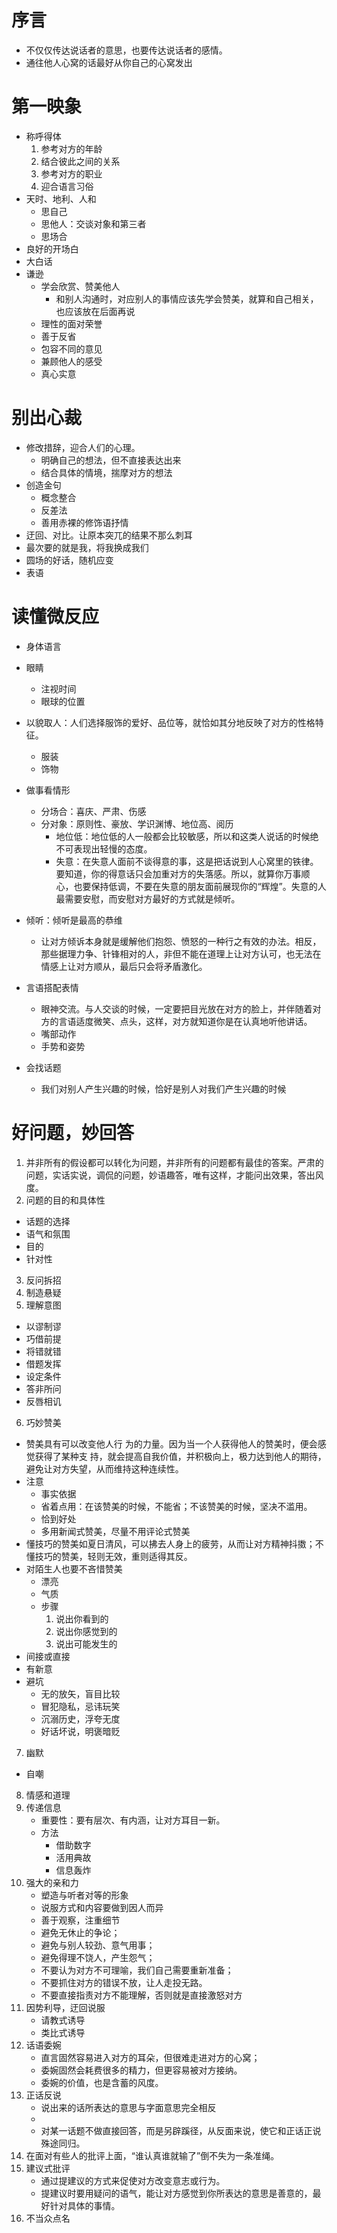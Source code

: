 # 序言

- 不仅仅传达说话者的意思，也要传达说话者的感情。
- 通往他人心窝的话最好从你自己的心窝发出

# 第一映象

- 称呼得体
  1. 参考对方的年龄
  2. 结合彼此之间的关系
  3. 参考对方的职业
  4. 迎合语言习俗
- 天时、地利、人和
  - 思自己
  - 思他人：交谈对象和第三者
  - 思场合
- 良好的开场白
- 大白话
- 谦逊
  - 学会欣赏、赞美他人
    - 和别人沟通时，对应别人的事情应该先学会赞美，就算和自己相关，也应该放在后面再说
  - 理性的面对荣誉
  - 善于反省
  - 包容不同的意见
  - 兼顾他人的感受
  - 真心实意

# 别出心裁

- 修改措辞，迎合人们的心理。
  - 明确自己的想法，但不直接表达出来
  - 结合具体的情境，揣摩对方的想法
- 创造金句
  - 概念整合
  - 反差法
  - 善用赤裸的修饰语抒情
- 迂回、对比。让原本突兀的结果不那么刺耳
- 最次要的就是我，将我换成我们
- 圆场的好话，随机应变
- 表语

# 读懂微反应

- 身体语言
- 眼睛
  - 注视时间
  - 眼球的位置
- 以貌取人：人们选择服饰的爱好、品位等，就恰如其分地反映了对方的性格特征。
  - 服装
  - 饰物
- 做事看情形
  - 分场合：喜庆、严肃、伤感
  - 分对象：原则性、豪放、学识渊博、地位高、阅历
    - 地位低：地位低的人一般都会比较敏感，所以和这类人说话的时候绝不可表现出轻慢的态度。
    - 失意：在失意人面前不谈得意的事，这是把话说到人心窝里的铁律。要知道，你的得意话只会加重对方的失落感。所以，就算你万事顺心，也要保持低调，不要在失意的朋友面前展现你的“辉煌”。失意的人最需要安慰，而安慰对方最好的方式就是倾听。
- 倾听：倾听是最高的恭维
  - 让对方倾诉本身就是缓解他们抱怨、愤怒的一种行之有效的办法。相反，那些据理力争、针锋相对的人，非但不能在道理上让对方认可，也无法在情感上让对方顺从，最后只会将矛盾激化。

- 言语搭配表情
  - 眼神交流。与人交谈的时候，一定要把目光放在对方的脸上，并伴随着对方的言语适度微笑、点头，这样，对方就知道你是在认真地听他讲话。
  - 嘴部动作
  - 手势和姿势
- 会找话题
  - 我们对别人产生兴趣的时候，恰好是别人对我们产生兴趣的时候

# 好问题，妙回答

1. 并非所有的假设都可以转化为问题，并非所有的问题都有最佳的答案。严肃的问题，实话实说，调侃的问题，妙语趣答，唯有这样，才能问出效果，答出风度。
2. 问题的目的和具体性
  - 话题的选择
  - 语气和氛围
  - 目的
  - 针对性
3. 反问拆招
4. 制造悬疑
5. 理解意图
  - 以谬制谬
  - 巧借前提
  - 将错就错
  - 借题发挥
  - 设定条件
  - 答非所问
  - 反唇相讥
6. 巧妙赞美
  - 赞美具有可以改变他人行 为的力量。因为当一个人获得他人的赞美时，便会感觉获得了某种支 
    持，就会提高自我价值，并积极向上，极力达到他人的期待，避免让对方失望，从而维持这种连续性。
  - 注意
    - 事实依据
    - 省着点用：在该赞美的时候，不能省；不该赞美的时候，坚决不滥用。
    - 恰到好处
    - 多用新闻式赞美，尽量不用评论式赞美
  - 懂技巧的赞美如夏日清风，可以拂去人身上的疲劳，从而让对方精神抖擞；不懂技巧的赞美，轻则无效，重则适得其反。
  - 对陌生人也要不吝惜赞美
    - 漂亮
    - 气质
    - 步骤
      1. 说出你看到的
      2. 说出你感觉到的
      3. 说出可能发生的
  - 间接或直接
  - 有新意
  - 避坑
    - 无的放矢，盲目比较
    - 冒犯隐私，忌讳玩笑
    - 沉溺历史，浮夸无度
    - 好话坏说，明褒暗贬
7. 幽默
  - 自嘲
8. 情感和道理
9. 传递信息
   - 重要性：要有层次、有内涵，让对方耳目一新。
   - 方法
     - 借助数字
     - 活用典故
     - 信息轰炸
10. 强大的亲和力
    - 塑造与听者对等的形象
    - 说服方式和内容要做到因人而异
    - 善于观察，注重细节
    - 避免无休止的争论；
    - 避免与别人较劲、意气用事；
    - 避免得理不饶人，产生怨气；
    - 不要认为对方不可理喻，我们自己需要重新准备；
    - 不要抓住对方的错误不放，让人走投无路。
    - 不要直接指责对方不能理解，否则就是直接激怒对方
11. 因势利导，迂回说服
    - 请教式诱导
    - 类比式诱导
12. 话语委婉
    - 直言固然容易进入对方的耳朵，但很难走进对方的心窝；
    - 委婉固然会耗费很多的精力，但更容易被对方接纳。
    - 委婉的价值，也是含蓄的风度。
13. 正话反说
    - 说出来的话所表达的意思与字面意思完全相反
    - 
    -  对某一话题不做直接回答，而是另辟蹊径，从反面来说，使它和正话正说殊途同归。
14. 在面对有些人的批评上面，“谁认真谁就输了”倒不失为一条准绳。
15. 建议式批评
    - 通过提建议的方式来促使对方改变意志或行为。
    - 提建议时要用疑问的语气，能让对方感觉到你所表达的意思是善意的，最好针对具体的事情。
16. 不当众点名